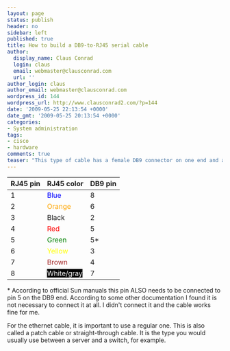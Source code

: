 ```yaml
---
layout: page
status: publish
header: no
sidebar: left
published: true
title: How to build a DB9-to-RJ45 serial cable
author:
  display_name: Claus Conrad
  login: claus
  email: webmaster@clausconrad.com
  url: ''
author_login: claus
author_email: webmaster@clausconrad.com
wordpress_id: 144
wordpress_url: http://www.clausconrad2.com/?p=144
date: '2009-05-25 22:13:54 +0000'
date_gmt: '2009-05-25 20:13:54 +0000'
categories:
- System administration
tags:
- cisco
- hardware
comments: true
teaser: "This type of cable has a female DB9 connector on one end and a male RJ45 plug on the other. It is used to connect to the serial console of older Cisco devices and Sun gear, among others."
---
```

| RJ45 pin | RJ45 color | DB9 pin |
| --- | --- | --- |
| 1 | <span style="color: Blue">Blue</span> | 8 |
| 2 | <span style="color: Orange">Orange</span> | 6 |
| 3 | Black | 2 |
| 4 | <span style="color: Red">Red</span> | 5 |
| 5 | <span style="color: Green">Green</span> | 5* |
| 6 | <span style="color: Yellow">Yellow</span> | 3 |
| 7 | <span style="color: Brown">Brown</span> | 4 |
| 8 | <span style="color: White; background-color: Black">White/gray</span> | 7 |

\* According to official Sun manuals this pin ALSO needs to be connected to pin 5 on the DB9 end. According to some other documentation I found it is not necessary to connect it at all. I didn't connect it and the cable works fine for me.

For the ethernet cable, it is important to use a regular one. This is also called a patch cable or straight-through cable. It is the type you would usually use between a server and a switch, for example.
